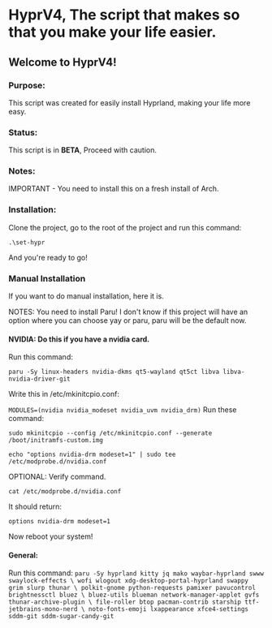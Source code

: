 # HyprV4, The script that makes so that you make your life easier.
## Welcome to HyprV4!
### Purpose:

This script was created for easily install Hyprland, making your life more easy.
### Status:

This script is in **BETA**, Proceed with caution.
### Notes:
IMPORTANT - You need to install this on a fresh install of Arch.

### Installation:
Clone the project, go to the root of the project and run this command:

```
.\set-hypr
```

And you're ready to go!

### Manual Installation
If you want to do manual installation, here it is.

NOTES: You need to install Paru! I don't know if this project will have an option where you can choose yay or paru, paru will be the default now.

#### NVIDIA: Do this if you have a nvidia card.
Run this command:

``
paru -Sy linux-headers nvidia-dkms qt5-wayland qt5ct libva libva-nvidia-driver-git
``

Write this in /etc/mkinitcpio.conf:

``
MODULES=(nvidia nvidia_modeset nvidia_uvm nvidia_drm)
``
Run these command:

``
sudo mkinitcpio --config /etc/mkinitcpio.conf --generate /boot/initramfs-custom.img
``

``
echo "options nvidia-drm modeset=1" | sudo tee /etc/modprobe.d/nvidia.conf
``

OPTIONAL: Verify command.

``
cat /etc/modprobe.d/nvidia.conf
``

It should return:

``
options nvidia-drm modeset=1
``

Now reboot your system!

#### General:
Run this command:
``
paru -Sy hyprland kitty jq mako waybar-hyprland swww swaylock-effects \
wofi wlogout xdg-desktop-portal-hyprland swappy grim slurp thunar \
polkit-gnome python-requests pamixer pavucontrol brightnessctl bluez \
bluez-utils blueman network-manager-applet gvfs thunar-archive-plugin \
file-roller btop pacman-contrib starship ttf-jetbrains-mono-nerd \
noto-fonts-emoji lxappearance xfce4-settings sddm-git sddm-sugar-candy-git 
``
